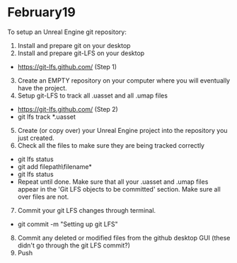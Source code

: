 # February19
To setup an Unreal Engine git repository: 

1) Install and prepare git on your desktop
2) Install and prepare git-LFS on your desktop
+ https://git-lfs.github.com/ (Step 1)
3) Create an EMPTY repository on your computer where you will eventually have the project. 
4) Setup git-LFS to track all .uasset and all .umap files 
+ https://git-lfs.github.com/ (Step 2)
+ git lfs track *.uasset
5) Create (or copy over) your Unreal Engine project into the repository you just created.
6) Check all the files to make sure they are being tracked correctly
+ git lfs status
+ git add filepath\filename\*
+ git lfs status
+ Repeat until done.
Make sure that all your .uasset and .umap files appear in the 'Git LFS objects to be committed' section. Make sure all over files are not. 
7) Commit your git LFS changes through terminal. 
+ git commit -m "Setting up git LFS"
8) Commit any deleted or modified files from the github desktop GUI (these didn't go through the git LFS commit?)
9) Push
